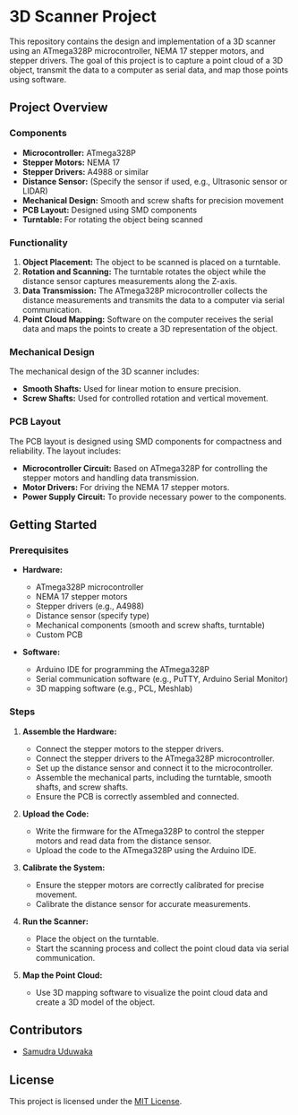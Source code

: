 # 3D Scanner Project

This repository contains the design and implementation of a 3D scanner using an ATmega328P microcontroller, NEMA 17 stepper motors, and stepper drivers. The goal of this project is to capture a point cloud of a 3D object, transmit the data to a computer as serial data, and map those points using software.

## Project Overview

### Components

- **Microcontroller:** ATmega328P
- **Stepper Motors:** NEMA 17
- **Stepper Drivers:** A4988 or similar
- **Distance Sensor:** (Specify the sensor if used, e.g., Ultrasonic sensor or LIDAR)
- **Mechanical Design:** Smooth and screw shafts for precision movement
- **PCB Layout:** Designed using SMD components
- **Turntable:** For rotating the object being scanned

### Functionality

1. **Object Placement:** The object to be scanned is placed on a turntable.
2. **Rotation and Scanning:** The turntable rotates the object while the distance sensor captures measurements along the Z-axis.
3. **Data Transmission:** The ATmega328P microcontroller collects the distance measurements and transmits the data to a computer via serial communication.
4. **Point Cloud Mapping:** Software on the computer receives the serial data and maps the points to create a 3D representation of the object.

### Mechanical Design

The mechanical design of the 3D scanner includes:
- **Smooth Shafts:** Used for linear motion to ensure precision.
- **Screw Shafts:** Used for controlled rotation and vertical movement.

### PCB Layout

The PCB layout is designed using SMD components for compactness and reliability. The layout includes:
- **Microcontroller Circuit:** Based on ATmega328P for controlling the stepper motors and handling data transmission.
- **Motor Drivers:** For driving the NEMA 17 stepper motors.
- **Power Supply Circuit:** To provide necessary power to the components.

## Getting Started

### Prerequisites

- **Hardware:**
  - ATmega328P microcontroller
  - NEMA 17 stepper motors
  - Stepper drivers (e.g., A4988)
  - Distance sensor (specify type)
  - Mechanical components (smooth and screw shafts, turntable)
  - Custom PCB

- **Software:**
  - Arduino IDE for programming the ATmega328P
  - Serial communication software (e.g., PuTTY, Arduino Serial Monitor)
  - 3D mapping software (e.g., PCL, Meshlab)

### Steps

1. **Assemble the Hardware:**
   - Connect the stepper motors to the stepper drivers.
   - Connect the stepper drivers to the ATmega328P microcontroller.
   - Set up the distance sensor and connect it to the microcontroller.
   - Assemble the mechanical parts, including the turntable, smooth shafts, and screw shafts.
   - Ensure the PCB is correctly assembled and connected.

2. **Upload the Code:**
   - Write the firmware for the ATmega328P to control the stepper motors and read data from the distance sensor.
   - Upload the code to the ATmega328P using the Arduino IDE.

3. **Calibrate the System:**
   - Ensure the stepper motors are correctly calibrated for precise movement.
   - Calibrate the distance sensor for accurate measurements.

4. **Run the Scanner:**
   - Place the object on the turntable.
   - Start the scanning process and collect the point cloud data via serial communication.

5. **Map the Point Cloud:**
   - Use 3D mapping software to visualize the point cloud data and create a 3D model of the object.


## Contributors

- [Samudra Uduwaka](https://github.com/samudra-uduwaka)

## License

This project is licensed under the [MIT License](LICENSE).

